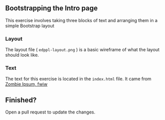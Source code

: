 ## Bootstrapping the Intro page

This exercise involves taking three blocks of text and arranging them in a simple Bootstrap layout

### Layout

The layout file ( `edppl-layout.png` ) is a basic wireframe of what the layout should look like.

### Text

The text for this exercise is located in the `index.html` file. It came from [Zombie Ipsum, fwiw](http://www.zombieipsum.com/)

## Finished?
 
Open a pull request to update the changes.
